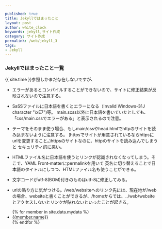 ```yaml
---

published: true
title: Jekyllではまったこと
layout: post
author: white_clock
keywords: jekyll,サイト作成
category: サイト作成
permalink: /web/jekyll_3
tags:
- Jekyll
---
```



### Jekyllではまったこと一覧
{{ site.time }}参照しかまだ存在しないですが、
- エラーがあるとコンパイルすることができないので、サイトに修正結果が反映されないので注意する。

- SaSSファイルに日本語を書くとエラーになる（Invalid Windows-31J character "\xE7")等。
main.scss以外に日本語を書いていたとしても、「css/main.cssでエラーがある」と表示されるので注意。

- テーマをそのまま使う場合、もしmain/cssやhead.htmlでhttpのサイトを読み込まないように注意する。
  (httpsでサイトが用意されているならhttpsにurlを変更すること。)httpsのサイトなのに、httpのサイトを読み込んでしまうと
  セキュリティ的に悪い。
  
- HTMLファイル名に日本語を使うとリンクが認識されなくなってしまう。そこで、YAML Front-matterにpermalinkを用いて
  英名に切り替えることで日本語のタイトルにしつつ、HTMLファイル名も使うことができる。
  
 -  文字コードがutf-8(BOM)付きのものはutf-8に修正してみる。

 - urlの貼り方に気がつける。/web/websiteへのリンク先には、現在地が/webの場合、websiteと書くことができるが、/homeからでは、../web/website
 とアクセスしないとリンクが貼れないといったことが起きる。
 
 <ul>
 {% for member in site.data.mydata %}
    <li>
        <a href = "https://github.com/{{member.github}}">
            {{member.name}}
         </a>
    </li>
 {% endfor %}
</ul>